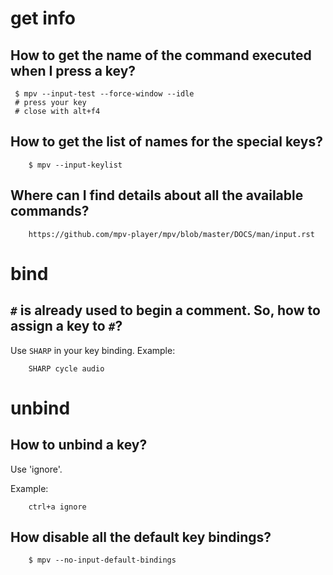 # get info
## How to get the name of the command executed when I press a key?

     $ mpv --input-test --force-window --idle
     # press your key
     # close with alt+f4

## How to get the list of names for the special keys?

        $ mpv --input-keylist

## Where can I find details about all the available commands?

        https://github.com/mpv-player/mpv/blob/master/DOCS/man/input.rst

##
# bind
## `#` is already used to begin a comment. So, how to assign a key to `#`?

Use `SHARP` in your key binding.
Example:

        SHARP cycle audio

##
# unbind
## How to unbind a key?

Use 'ignore'.

Example:

        ctrl+a ignore

## How disable all the default key bindings?

        $ mpv --no-input-default-bindings

